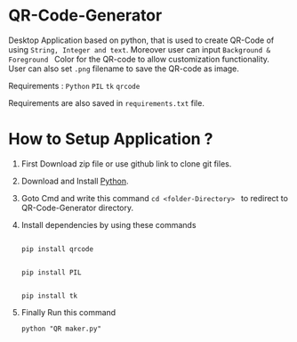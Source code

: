 # QR-Code-Generator
Desktop Application based on python, that is used to create QR-Code of using `String, Integer and text`. Moreover user can input `Background & Foreground ` Color for the QR-code to allow customization functionality. User can also set `.png` filename to save the QR-code as image.

Requirements : `Python`  `PIL`  `tk`  `qrcode`

Requirements are also saved in `requirements.txt` file.


# How to Setup Application ?  

1) First Download zip file or use github link to clone git files.

2) Download and Install [Python](https://www.python.org/downloads/).

2) Goto Cmd and write this command  ```cd <folder-Directory> ``` to redirect to QR-Code-Generator directory.

3) Install dependencies by using these commands

   ```
   
   pip install qrcode 
   
   ```

   ```
   
   pip install PIL
   
   ```
  
   ```
   
   pip install tk 
   
   ```
 
  
4) Finally Run this command 
    ```
    python "QR maker.py"
    ```
